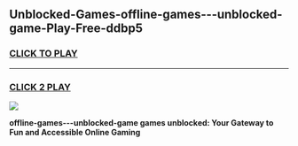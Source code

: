 
## Unblocked-Games-offline-games---unblocked-game-Play-Free-ddbp5
<h3>
<a href="https://premium76.site?title=offline-games---unblocked-game&ref=23A">CLICK TO PLAY</a></h3>
<hr>

<h3>
<a href="https://premium76.site?title=offline-games---unblocked-game&ref=23A">CLICK 2 PLAY</a>
  
</h3>

<a href="https://premium76.site?title=offline-games---unblocked-game&ref=23A"><img src="https://clearcache.store/games.png"></a>


**offline-games---unblocked-game games unblocked: Your Gateway to Fun and Accessible Online Gaming**
